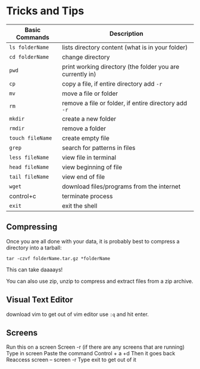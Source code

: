 # Tricks and Tips 

| Basic Commands | Description |
| ----------- | ----------- |
| `ls folderName` | lists directory content (what is in your folder) |
| `cd folderName` | change directory |
| `pwd` | print working directory (the folder you are currently in) |
| `cp` | copy a file, if entire directory add `-r` |
| `mv` | move a file or folder |
| `rm` | remove a file or folder, if entire directory add `-r` |
| `mkdir` | create a new folder |
| `rmdir` | remove a folder |
| `touch fileName`  | create empty file |
| `grep`  | search for patterns in files |
| `less fileName`  | view file in terminal |
| `head fileName`  | view beginning of file |
| `tail fileName`  | view end of file |
| `wget`  | download files/programs from the internet |
| control+c  | terminate process |
| `exit`  | exit the shell |


## Compressing
Once you are all done with your data, it is probably best to compress a directory into a tarball:

```tar -czvf folderName.tar.gz *folderName```

This can take daaaays! 

You can also use zip, unzip to compress and extract files from a zip archive. 

## Visual Text Editor
download vim
to get out of vim editor use `:q` and hit enter. 

 
## Screens 
Run this on a screen 
Screen -r (if there are any screens that are running)
Type in screen 
Paste the command 
Control + a +d 
Then it goes back 
Reaccess screen – screen -r 
Type exit to get out of it
